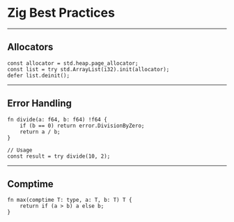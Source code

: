 # Zig Best Practices

---

## Allocators

```zig
const allocator = std.heap.page_allocator;
const list = try std.ArrayList(i32).init(allocator);
defer list.deinit();
```

---

## Error Handling

```zig
fn divide(a: f64, b: f64) !f64 {
    if (b == 0) return error.DivisionByZero;
    return a / b;
}

// Usage
const result = try divide(10, 2);
```

---

## Comptime

```zig
fn max(comptime T: type, a: T, b: T) T {
    return if (a > b) a else b;
}
```
